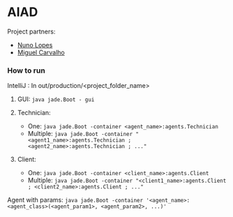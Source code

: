 # AIAD

Project partners:
* [Nuno Lopes](https://github.com/nunottlopes)
* [Miguel Carvalho](https://github.com/migudmigu)

### How to run

IntelliJ : In out/production/<project_folder_name>

1. GUI: ```java jade.Boot - gui```
2. Technician:

    - One: ```java jade.Boot -container <agent_name>:agents.Technician```
    - Multiple: ```java jade.Boot -container "<agent1_name>:agents.Technician ; <agent2_name>:agents.Technician ; ..."```
 
3. Client: 
    - One: ```java jade.Boot -container <client_name>:agents.Client```
    - Multiple: ```java jade.Boot -container "<client1_name>:agents.Client ; <client2_name>:agents.Client ; ..."```
    
    
Agent with params: ```java jade.Boot -container '<agent_name>:<agent_class>(<agent_param1>, <agent_param2>, ...)'``` 
